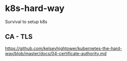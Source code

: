 # k8s-hard-way
Survival to setup k8s

## CA - TLS
https://github.com/kelseyhightower/kubernetes-the-hard-way/blob/master/docs/04-certificate-authority.md
